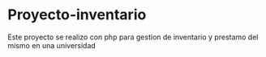 # Proyecto-inventario
Este proyecto se realizo con php para gestion de inventario y prestamo del mismo en una universidad
